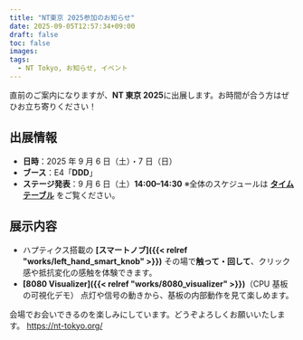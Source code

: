 ```yaml
---
title: "NT東京 2025参加のお知らせ"
date: 2025-09-05T12:57:34+09:00
draft: false
toc: false
images:
tags:
  - NT Tokyo, お知らせ, イベント
---
```


直前のご案内になりますが、**NT 東京 2025**に出展します。お時間が合う方はぜひお立ち寄りください！

## 出展情報

- **日時**：2025 年 9 月 6 日（土）・7 日（日）
- **ブース**：E4「**DDD**」
- **ステージ発表**：9 月 6 日（土）**14:00–14:30**
  ※全体のスケジュールは **[タイムテーブル](https://nt-tokyo.org/timetable)** をご覧ください。

## 展示内容

- ハプティクス搭載の **[スマートノブ]({{< relref "works/left_hand_smart_knob" >}})**
  その場で**触って・回して**、クリック感や抵抗変化の感触を体験できます。
- **[8080 Visualizer]({{< relref "works/8080_visualizer" >}})**（CPU 基板の可視化デモ）
  点灯や信号の動きから、基板の内部動作を見て楽しめます。

会場でお会いできるのを楽しみにしています。どうぞよろしくお願いいたします。
<https://nt-tokyo.org/>
